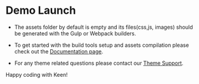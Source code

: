 
# Demo Launch

- The assets folder by default is empty and its files(css,js, images) should be generated with the Gulp or Webpack builders.

- To get started with the build tools setup and assets compilation please check out the [Documentation page](//keenthemes.com/keen/?page=docs).

- For any theme related questions please contact our [Theme Support](//keenthemes.com/theme-support/).

Happy coding with Keen!
